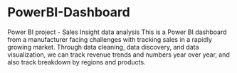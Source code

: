 # PowerBI-Dashboard
Power BI project - Sales Insight data analysis
This is a Power BI dashboard from a manufacturer facing challenges with tracking sales in a rapidly growing market. Through data cleaning, data discovery, and data visualization, we can track revenue trends and numbers year over year, and also track breakdown by regions and products.
